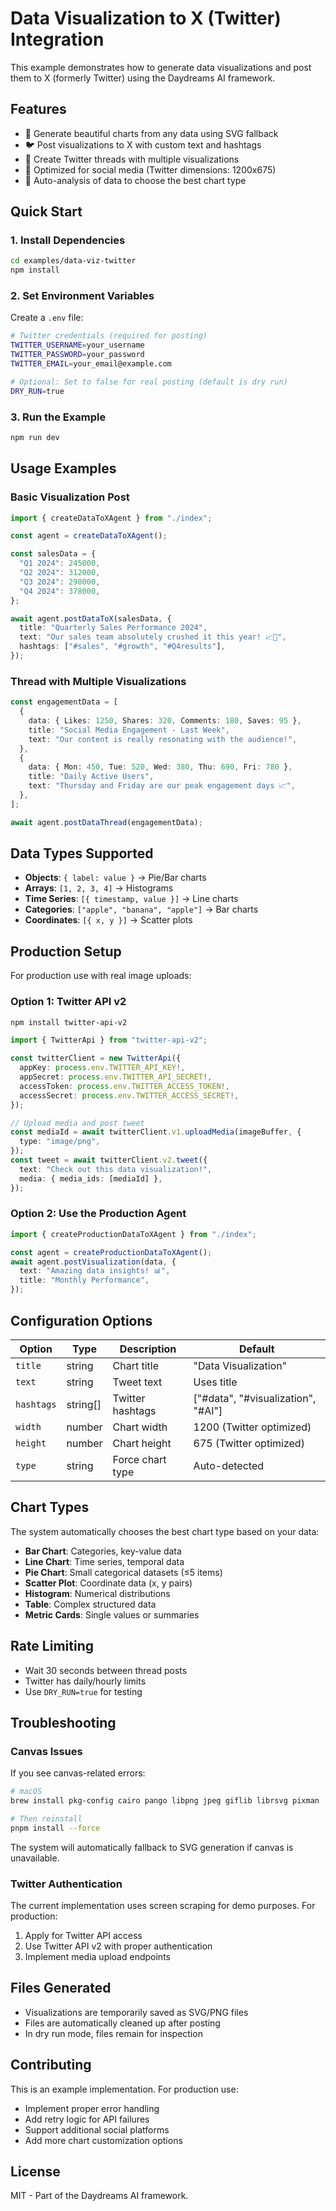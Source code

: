 # Data Visualization to X (Twitter) Integration

This example demonstrates how to generate data visualizations and post them to X
(formerly Twitter) using the Daydreams AI framework.

## Features

- 🎨 Generate beautiful charts from any data using SVG fallback
- 🐦 Post visualizations to X with custom text and hashtags
- 🧵 Create Twitter threads with multiple visualizations
- 📱 Optimized for social media (Twitter dimensions: 1200x675)
- 🔄 Auto-analysis of data to choose the best chart type

## Quick Start

### 1. Install Dependencies

```bash
cd examples/data-viz-twitter
npm install
```

### 2. Set Environment Variables

Create a `.env` file:

```bash
# Twitter credentials (required for posting)
TWITTER_USERNAME=your_username
TWITTER_PASSWORD=your_password
TWITTER_EMAIL=your_email@example.com

# Optional: Set to false for real posting (default is dry run)
DRY_RUN=true
```

### 3. Run the Example

```bash
npm run dev
```

## Usage Examples

### Basic Visualization Post

```typescript
import { createDataToXAgent } from "./index";

const agent = createDataToXAgent();

const salesData = {
  "Q1 2024": 245000,
  "Q2 2024": 312000,
  "Q3 2024": 298000,
  "Q4 2024": 378000,
};

await agent.postDataToX(salesData, {
  title: "Quarterly Sales Performance 2024",
  text: "Our sales team absolutely crushed it this year! 📈🚀",
  hashtags: ["#sales", "#growth", "#Q4results"],
});
```

### Thread with Multiple Visualizations

```typescript
const engagementData = [
  {
    data: { Likes: 1250, Shares: 320, Comments: 180, Saves: 95 },
    title: "Social Media Engagement - Last Week",
    text: "Our content is really resonating with the audience!",
  },
  {
    data: { Mon: 450, Tue: 520, Wed: 380, Thu: 690, Fri: 780 },
    title: "Daily Active Users",
    text: "Thursday and Friday are our peak engagement days 📈",
  },
];

await agent.postDataThread(engagementData);
```

## Data Types Supported

- **Objects**: `{ label: value }` → Pie/Bar charts
- **Arrays**: `[1, 2, 3, 4]` → Histograms
- **Time Series**: `[{ timestamp, value }]` → Line charts
- **Categories**: `["apple", "banana", "apple"]` → Bar charts
- **Coordinates**: `[{ x, y }]` → Scatter plots

## Production Setup

For production use with real image uploads:

### Option 1: Twitter API v2

```bash
npm install twitter-api-v2
```

```typescript
import { TwitterApi } from "twitter-api-v2";

const twitterClient = new TwitterApi({
  appKey: process.env.TWITTER_API_KEY!,
  appSecret: process.env.TWITTER_API_SECRET!,
  accessToken: process.env.TWITTER_ACCESS_TOKEN!,
  accessSecret: process.env.TWITTER_ACCESS_SECRET!,
});

// Upload media and post tweet
const mediaId = await twitterClient.v1.uploadMedia(imageBuffer, {
  type: "image/png",
});
const tweet = await twitterClient.v2.tweet({
  text: "Check out this data visualization!",
  media: { media_ids: [mediaId] },
});
```

### Option 2: Use the Production Agent

```typescript
import { createProductionDataToXAgent } from "./index";

const agent = createProductionDataToXAgent();
await agent.postVisualization(data, {
  text: "Amazing data insights! 📊",
  title: "Monthly Performance",
});
```

## Configuration Options

| Option     | Type     | Description      | Default                            |
| ---------- | -------- | ---------------- | ---------------------------------- |
| `title`    | string   | Chart title      | "Data Visualization"               |
| `text`     | string   | Tweet text       | Uses title                         |
| `hashtags` | string[] | Twitter hashtags | ["#data", "#visualization", "#AI"] |
| `width`    | number   | Chart width      | 1200 (Twitter optimized)           |
| `height`   | number   | Chart height     | 675 (Twitter optimized)            |
| `type`     | string   | Force chart type | Auto-detected                      |

## Chart Types

The system automatically chooses the best chart type based on your data:

- **Bar Chart**: Categories, key-value data
- **Line Chart**: Time series, temporal data
- **Pie Chart**: Small categorical datasets (≤5 items)
- **Scatter Plot**: Coordinate data (x, y pairs)
- **Histogram**: Numerical distributions
- **Table**: Complex structured data
- **Metric Cards**: Single values or summaries

## Rate Limiting

- Wait 30 seconds between thread posts
- Twitter has daily/hourly limits
- Use `DRY_RUN=true` for testing

## Troubleshooting

### Canvas Issues

If you see canvas-related errors:

```bash
# macOS
brew install pkg-config cairo pango libpng jpeg giflib librsvg pixman

# Then reinstall
pnpm install --force
```

The system will automatically fallback to SVG generation if canvas is
unavailable.

### Twitter Authentication

The current implementation uses screen scraping for demo purposes. For
production:

1. Apply for Twitter API access
2. Use Twitter API v2 with proper authentication
3. Implement media upload endpoints

## Files Generated

- Visualizations are temporarily saved as SVG/PNG files
- Files are automatically cleaned up after posting
- In dry run mode, files remain for inspection

## Contributing

This is an example implementation. For production use:

- Implement proper error handling
- Add retry logic for API failures
- Support additional social platforms
- Add more chart customization options

## License

MIT - Part of the Daydreams AI framework.
